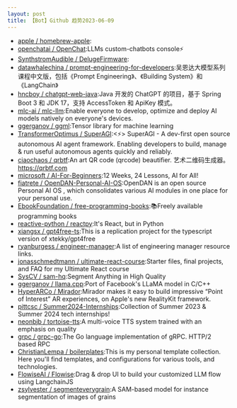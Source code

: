 ```yaml
---
layout: post
title: 【Bot】Github 趋势2023-06-09
---
```


* [apple / homebrew-apple](https://github.com/apple/homebrew-apple):
* [openchatai / OpenChat](https://github.com/openchatai/OpenChat):LLMs custom-chatbots console⚡
* [SynthstromAudible / DelugeFirmware](https://github.com/SynthstromAudible/DelugeFirmware):
* [datawhalechina / prompt-engineering-for-developers](https://github.com/datawhalechina/prompt-engineering-for-developers):吴恩达大模型系列课程中文版，包括《Prompt Engineering》、《Building System》和《LangChain》
* [hncboy / chatgpt-web-java](https://github.com/hncboy/chatgpt-web-java):Java 开发的 ChatGPT 的项目，基于 Spring Boot 3 和 JDK 17，支持 AccessToken 和 ApiKey 模式。
* [mlc-ai / mlc-llm](https://github.com/mlc-ai/mlc-llm):Enable everyone to develop, optimize and deploy AI models natively on everyone's devices.
* [ggerganov / ggml](https://github.com/ggerganov/ggml):Tensor library for machine learning
* [TransformerOptimus / SuperAGI](https://github.com/TransformerOptimus/SuperAGI):<⚡️> SuperAGI - A dev-first open source autonomous AI agent framework. Enabling developers to build, manage & run useful autonomous agents quickly and reliably.
* [ciaochaos / qrbtf](https://github.com/ciaochaos/qrbtf):An art QR code (qrcode) beautifier. 艺术二维码生成器。https://qrbtf.com
* [microsoft / AI-For-Beginners](https://github.com/microsoft/AI-For-Beginners):12 Weeks, 24 Lessons, AI for All!
* [fiatrete / OpenDAN-Personal-AI-OS](https://github.com/fiatrete/OpenDAN-Personal-AI-OS):OpenDAN is an open source Personal AI OS , which consolidates various AI modules in one place for your personal use.
* [EbookFoundation / free-programming-books](https://github.com/EbookFoundation/free-programming-books):📚Freely available programming books
* [reactive-python / reactpy](https://github.com/reactive-python/reactpy):It's React, but in Python
* [xiangsx / gpt4free-ts](https://github.com/xiangsx/gpt4free-ts):This is a replication project for the typescript version of xtekky/gpt4free
* [ryanburgess / engineer-manager](https://github.com/ryanburgess/engineer-manager):A list of engineering manager resource links.
* [jonasschmedtmann / ultimate-react-course](https://github.com/jonasschmedtmann/ultimate-react-course):Starter files, final projects, and FAQ for my Ultimate React course
* [SysCV / sam-hq](https://github.com/SysCV/sam-hq):Segment Anything in High Quality
* [ggerganov / llama.cpp](https://github.com/ggerganov/llama.cpp):Port of Facebook's LLaMA model in C/C++
* [HyperARCo / Mirador](https://github.com/HyperARCo/Mirador):Mirador makes it easy to build impressive “Point of Interest” AR experiences, on Apple's new RealityKit framework.
* [pittcsc / Summer2024-Internships](https://github.com/pittcsc/Summer2024-Internships):Collection of Summer 2023 & Summer 2024 tech internships!
* [neonbjb / tortoise-tts](https://github.com/neonbjb/tortoise-tts):A multi-voice TTS system trained with an emphasis on quality
* [grpc / grpc-go](https://github.com/grpc/grpc-go):The Go language implementation of gRPC. HTTP/2 based RPC
* [ChristianLempa / boilerplates](https://github.com/ChristianLempa/boilerplates):This is my personal template collection. Here you'll find templates, and configurations for various tools, and technologies.
* [FlowiseAI / Flowise](https://github.com/FlowiseAI/Flowise):Drag & drop UI to build your customized LLM flow using LangchainJS
* [zsylvester / segmenteverygrain](https://github.com/zsylvester/segmenteverygrain):A SAM-based model for instance segmentation of images of grains
